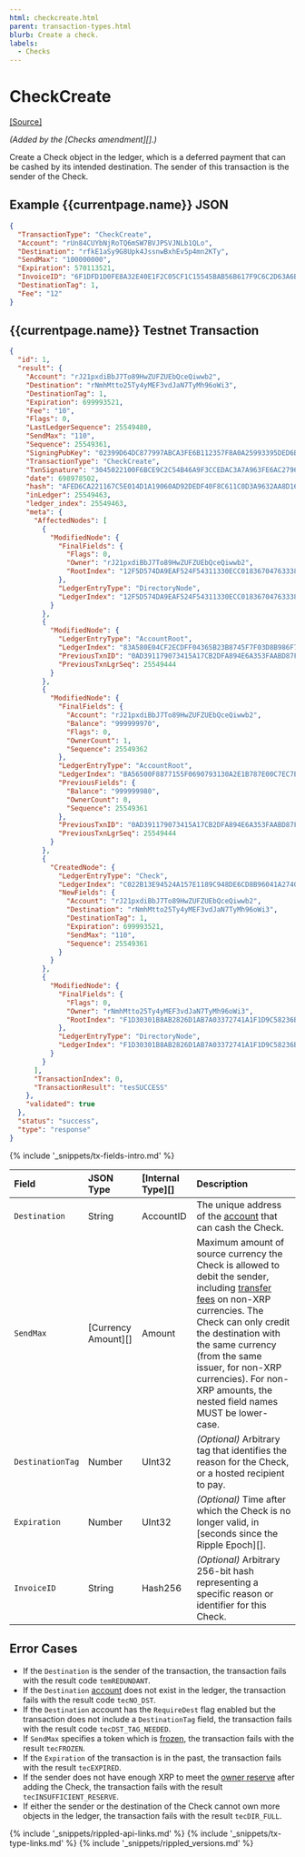 ```yaml
---
html: checkcreate.html
parent: transaction-types.html
blurb: Create a check.
labels:
  - Checks
---
```

# CheckCreate
[[Source]](https://github.com/ripple/rippled/blob/master/src/ripple/app/tx/impl/CreateCheck.cpp "Source")

_(Added by the [Checks amendment][].)_

Create a Check object in the ledger, which is a deferred payment that can be cashed by its intended destination. The sender of this transaction is the sender of the Check.

## Example {{currentpage.name}} JSON

```json
{
  "TransactionType": "CheckCreate",
  "Account": "rUn84CUYbNjRoTQ6mSW7BVJPSVJNLb1QLo",
  "Destination": "rfkE1aSy9G8Upk4JssnwBxhEv5p4mn2KTy",
  "SendMax": "100000000",
  "Expiration": 570113521,
  "InvoiceID": "6F1DFD1D0FE8A32E40E1F2C05CF1C15545BAB56B617F9C6C2D63A6B704BEF59B",
  "DestinationTag": 1,
  "Fee": "12"
}
```

## {{currentpage.name}} Testnet Transaction
```json
{
  "id": 1,
  "result": {
    "Account": "rJ21pxdiBbJ7To89HwZUFZUEbQceQiwwb2",
    "Destination": "rNmhMtto25Ty4yMEF3vdJaN7TyMh96oWi3",
    "DestinationTag": 1,
    "Expiration": 699993521,
    "Fee": "10",
    "Flags": 0,
    "LastLedgerSequence": 25549480,
    "SendMax": "110",
    "Sequence": 25549361,
    "SigningPubKey": "02399D64DC877997ABCA3FE6B112357F8A0A25993395DED6BB432463DF4B8B6292",
    "TransactionType": "CheckCreate",
    "TxnSignature": "3045022100F6BCE9C2C54B46A9F3CCEDAC3A7A963FE6AC279610A4FDDE84D5F55BE39F4DEF0220052AA44F147D4006CE6E22CEA6203E8D950248EBFA6AB13819C70A4B01543276",
    "date": 698978502,
    "hash": "AFED6CA221167C5E014D1A19060AD92DEDF40F8C611C0D3A9632AA8D16789A57",
    "inLedger": 25549463,
    "ledger_index": 25549463,
    "meta": {
      "AffectedNodes": [
        {
          "ModifiedNode": {
            "FinalFields": {
              "Flags": 0,
              "Owner": "rJ21pxdiBbJ7To89HwZUFZUEbQceQiwwb2",
              "RootIndex": "12F5D574DA9EAF524F54311330ECC01836704763338ED7EE542FD05C172B365C"
            },
            "LedgerEntryType": "DirectoryNode",
            "LedgerIndex": "12F5D574DA9EAF524F54311330ECC01836704763338ED7EE542FD05C172B365C"
          }
        },
        {
          "ModifiedNode": {
            "LedgerEntryType": "AccountRoot",
            "LedgerIndex": "83A580E04CF2ECDFF04365B23B8745F7F03D8B986F7548C499E09503941DF434",
            "PreviousTxnID": "0AD391179073415A17CB2DFA894E6A353FAABD87F086FC7CCE392ED43AF17175",
            "PreviousTxnLgrSeq": 25549444
          }
        },
        {
          "ModifiedNode": {
            "FinalFields": {
              "Account": "rJ21pxdiBbJ7To89HwZUFZUEbQceQiwwb2",
              "Balance": "999999970",
              "Flags": 0,
              "OwnerCount": 1,
              "Sequence": 25549362
            },
            "LedgerEntryType": "AccountRoot",
            "LedgerIndex": "BA56500F8877155F0690793130A2E1B787E00C7EC7E5A60A058414B499BA1C35",
            "PreviousFields": {
              "Balance": "999999980",
              "OwnerCount": 0,
              "Sequence": 25549361
            },
            "PreviousTxnID": "0AD391179073415A17CB2DFA894E6A353FAABD87F086FC7CCE392ED43AF17175",
            "PreviousTxnLgrSeq": 25549444
          }
        },
        {
          "CreatedNode": {
            "LedgerEntryType": "Check",
            "LedgerIndex": "C022B13E94524A157E1189C948DE6CD8B96041A2740316517D8F0CC7A1812282",
            "NewFields": {
              "Account": "rJ21pxdiBbJ7To89HwZUFZUEbQceQiwwb2",
              "Destination": "rNmhMtto25Ty4yMEF3vdJaN7TyMh96oWi3",
              "DestinationTag": 1,
              "Expiration": 699993521,
              "SendMax": "110",
              "Sequence": 25549361
            }
          }
        },
        {
          "ModifiedNode": {
            "FinalFields": {
              "Flags": 0,
              "Owner": "rNmhMtto25Ty4yMEF3vdJaN7TyMh96oWi3",
              "RootIndex": "F1D30301B8AB2826D1AB7A03372741A1F1D9C58236B471A9F71FE03B76CA0764"
            },
            "LedgerEntryType": "DirectoryNode",
            "LedgerIndex": "F1D30301B8AB2826D1AB7A03372741A1F1D9C58236B471A9F71FE03B76CA0764"
          }
        }
      ],
      "TransactionIndex": 0,
      "TransactionResult": "tesSUCCESS"
    },
    "validated": true
  },
  "status": "success",
  "type": "response"
}
```

{% include '_snippets/tx-fields-intro.md' %}
<!--{# fix md highlighting_ #}-->

| Field            | JSON Type           | [Internal Type][] | Description     |
|:-----------------|:--------------------|:------------------|:----------------|
| `Destination`    | String              | AccountID         | The unique address of the [account](accounts.html) that can cash the Check. |
| `SendMax`        | [Currency Amount][] | Amount            | Maximum amount of source currency the Check is allowed to debit the sender, including [transfer fees](transfer-fees.html) on non-XRP currencies. The Check can only credit the destination with the same currency (from the same issuer, for non-XRP currencies). For non-XRP amounts, the nested field names MUST be lower-case. |
| `DestinationTag` | Number              | UInt32            | _(Optional)_ Arbitrary tag that identifies the reason for the Check, or a hosted recipient to pay. |
| `Expiration`     | Number              | UInt32            | _(Optional)_ Time after which the Check is no longer valid, in [seconds since the Ripple Epoch][]. |
| `InvoiceID`      | String              | Hash256           | _(Optional)_ Arbitrary 256-bit hash representing a specific reason or identifier for this Check. |

## Error Cases

- If the `Destination` is the sender of the transaction, the transaction fails with the result code `temREDUNDANT`.
- If the `Destination` [account](accounts.html) does not exist in the ledger, the transaction fails with the result code `tecNO_DST`.
- If the `Destination` account has the `RequireDest` flag enabled but the transaction does not include a `DestinationTag` field, the transaction fails with the result code `tecDST_TAG_NEEDED`.
- If `SendMax` specifies a token which is [frozen](freezes.html), the transaction fails with the result `tecFROZEN`.
- If the `Expiration` of the transaction is in the past, the transaction fails with the result `tecEXPIRED`.
- If the sender does not have enough XRP to meet the [owner reserve](reserves.html#owner-reserves) after adding the Check, the transaction fails with the result `tecINSUFFICIENT_RESERVE`.
- If either the sender or the destination of the Check cannot own more objects in the ledger, the transaction fails with the result `tecDIR_FULL`.

<!--{# common link defs #}-->
{% include '_snippets/rippled-api-links.md' %}
{% include '_snippets/tx-type-links.md' %}
{% include '_snippets/rippled_versions.md' %}
